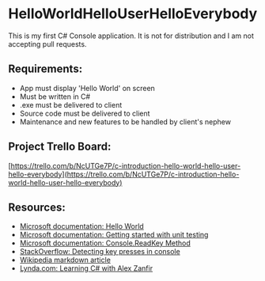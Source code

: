 # HelloWorldHelloUserHelloEverybody

This is my first C# Console application. It is not for distribution and I am not accepting pull requests.

## Requirements:
- App must display 'Hello World' on screen
- Must be written in C#
- .exe must be delivered to client
- Source code must be delivered to client
- Maintenance and new features to be handled by client's nephew

## Project Trello Board:
[https://trello.com/b/NcUTGe7P/c-introduction-hello-world-hello-user-hello-everybody](https://trello.com/b/NcUTGe7P/c-introduction-hello-world-hello-user-hello-everybody)

## Resources:

- [Microsoft documentation: Hello World](https://docs.microsoft.com/en-us/dotnet/csharp/programming-guide/inside-a-program/hello-world-your-first-program?tabs=windows)
- [Microsoft documentation: Getting started with unit testing](https://docs.microsoft.com/en-us/visualstudio/test/getting-started-with-unit-testing?view=vs-2019)
- [Microsoft documentation: Console.ReadKey Method](https://docs.microsoft.com/en-us/dotnet/api/system.console.readkey?view=netcore-3.1)
- [StackOverflow: Detecting key presses in console](https://stackoverflow.com/questions/11550879/detecting-key-presses-in-console)
- [Wikipedia markdown article](https://en.wikipedia.org/wiki/Markdown)
- [Lynda.com: Learning C# with Alex Zanfir](https://www.lynda.com/C-tutorials/Learning-C/651201-2.html?org=yrl.ab.ca)
